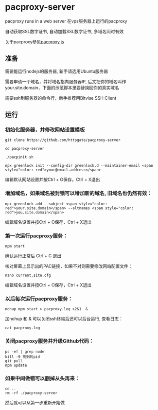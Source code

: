 # pacproxy-server

pacproxy runs in a web server 在vps服务器上运行的pacproxy

自动获取SSL数字证书, 自动加载SSL数字证书, 多域名同时有效

关于pacproxy参见[pacproxy.js](https://github.com/httpgate/pacproxy.js)


## 准备

需要能运行nodejs的服务器, 新手请选用Ubuntu服务器

需要申请一个域名，并将域名指向服务器IP, 后文把你的域名叫作your.site.domain，下面的示范脚本里要替换回你的真实域名

需要ssh到服务器的命令行，新手推荐用Bitvise SSH Client


## 运行

### 初始化服务器，并修改网站设置模板

```
git clone https://github.com/httpgate/pacproxy-server

cd pacproxy-server

./pacpinit.sh

npx greenlock init --config-dir greenlock.d --maintainer-email <span style="color: red">your@email.address</span>
```

  编辑默认网站设置并按Ctrl + O保存，Ctrl + X退出


### 增加域名，如果域名被封锁可以增加新的域名, 旧域名也仍然有效：

```
npx greenlock add --subject <span style="color: red">your.site.domain</span> --altnames <span style="color: red">you.site.domain</span>

```
  编辑域名设置并按Ctrl + O保存，Ctrl + X退出

### 第一次运行pacproxy服务：

```
npm start
```
确认运行正常后 Ctrl + C 退出

核对屏幕上显示出的PAC链接，如果不对则需要修改网站配置文件：

```
nano current.site.cfg 
```
  编辑域名设置并按Ctrl + O保存，Ctrl + X退出

### 以后每次运行pacproxy服务：

```
nohup npm start > pacproxy.log >2&1  & 
```
  加nohup 和 & 可以关闭ssh终端后还可以后台运行, 查看日志：

```
cat pacproxy.log
```

### 关闭pacproxy服务并升级Github代码：

```
ps -ef | grep node
kill -9 找到的pid
git pull
npm update
```

### 如果中间做错可以删掉从头再来：

```
cd ..
rm -rf ./pacproxy-server
```
  然后就可以从第一步重新开始做
